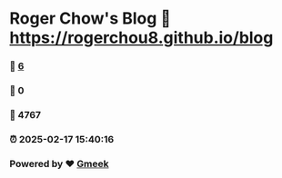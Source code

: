 # Roger Chow's Blog :link: https://rogerchou8.github.io/blog 
### :page_facing_up: [6](https://rogerchou8.github.io/blog/tag.html) 
### :speech_balloon: 0 
### :hibiscus: 4767 
### :alarm_clock: 2025-02-17 15:40:16 
### Powered by :heart: [Gmeek](https://github.com/Meekdai/Gmeek)
